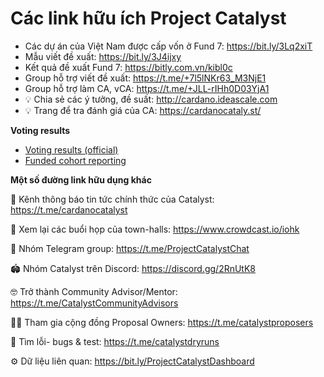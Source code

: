 Các link hữu ích Project Catalyst
===============================
- Các dự án của Việt Nam được cấp vốn ở Fund 7: https://bit.ly/3Lq2xiT
- Mẫu viết đề xuất: https://bit.ly/3J4ijxy
- Kết quả đề xuất Fund 7: https://bitly.com.vn/kibl0c
- Group hỗ trợ viết đề xuất: https://t.me/+7l5lNKr63_M3NjE1
- Group hỗ trợ làm CA, vCA: https://t.me/+JLL-rIHh0D03YjA1
- 💡 Chia sẻ các ý tưởng, đề suất: http://cardano.ideascale.com
- 💡 Trang để tra đánh giá của CA: https://cardanocataly.st/

**Voting results**

- [Voting results (official)](https://cardano.ideascale.com/a/pages/results)
- [Funded cohort reporting](https://docs.google.com/spreadsheets/d/1bfnWFa94Y7Zj0G7dtpo9W1nAYGovJbswipxiHT4UE3g/edit#gid=661694288)

**Một số đường link hữu dụng khác**

📣  Kênh thông báo tin tức chính thức của Catalyst: https://t.me/cardanocatalyst 

🎥  Xem lại các buổi họp của  town-halls: https://www.crowdcast.io/iohk  

💬  Nhóm Telegram group: https://t.me/ProjectCatalystChat  

🏟  Nhóm Catalyst trên Discord: https://discord.gg/2RnUtK8  

🤓  Trở thành Community Advisor/Mentor: https://t.me/CatalystCommunityAdvisors 

👩‍🔬 Tham gia cộng đồng Proposal Owners: https://t.me/catalystproposers 

🐛  Tìm lỗi- bugs & test: https://t.me/catalystdryruns 

⚙️  Dữ liệu liên quan: https://bit.ly/ProjectCatalystDashboard 
